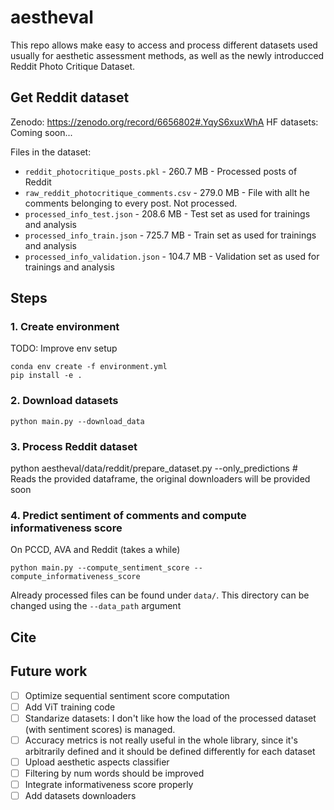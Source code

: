 # aestheval

This repo allows make easy to access and process different datasets used usually for aesthetic assessment methods, as well as the newly introducced Reddit Photo Critique Dataset.

## Get Reddit dataset
Zenodo: https://zenodo.org/record/6656802#.YqyS6xuxWhA
HF datasets: Coming soon...

Files in the dataset:

- ``reddit_photocritique_posts.pkl`` - 260.7 MB - Processed posts of Reddit
- ``raw_reddit_photocritique_comments.csv`` - 279.0 MB - File with allt he comments belonging to every post. Not processed.
- ``processed_info_test.json`` - 208.6 MB - Test set as used for trainings and analysis	
- ``processed_info_train.json`` - 725.7 MB 	- Train set as used for trainings and analysis
- ``processed_info_validation.json`` - 104.7 MB - Validation set as used for trainings and analysis



## Steps

### 1. Create environment

TODO: Improve env setup

```
conda env create -f environment.yml
pip install -e .
```

### 2. Download datasets

```
python main.py --download_data
```

### 3. Process Reddit dataset

python aestheval/data/reddit/prepare_dataset.py --only_predictions  # Reads the provided dataframe, the original downloaders will be provided soon

### 4. Predict sentiment of comments and compute informativeness score

On PCCD, AVA and Reddit (takes a while)

```
python main.py --compute_sentiment_score --compute_informativeness_score
```

Already processed files can be found under `data/`. This directory can be changed using the `--data_path` argument



## Cite

## Future work
 - [ ] Optimize sequential sentiment score computation
 - [ ] Add ViT training code
 - [ ] Standarize datasets: I don't like how the load of the processed dataset (with sentiment scores) is managed.
 - [ ] Accuracy metrics is not really useful in the whole library, since it's arbitrarily defined and it should be defined differently for each dataset
 - [ ] Upload aesthetic aspects classifier
 - [ ] Filtering by num words should be improved
 - [ ] Integrate informativeness score properly
 - [ ] Add datasets downloaders
